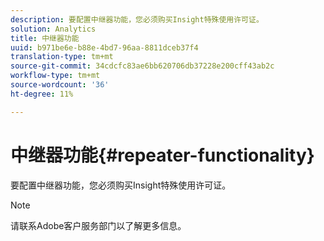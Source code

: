 ```yaml
---
description: 要配置中继器功能，您必须购买Insight特殊使用许可证。
solution: Analytics
title: 中继器功能
uuid: b971be6e-b88e-4bd7-96aa-8811dceb37f4
translation-type: tm+mt
source-git-commit: 34cdcfc83ae6bb620706db37228e200cff43ab2c
workflow-type: tm+mt
source-wordcount: '36'
ht-degree: 11%

---
```



# 中继器功能{#repeater-functionality}

要配置中继器功能，您必须购买Insight特殊使用许可证。

>[!NOTE]
>
>请联系Adobe客户服务部门以了解更多信息。


